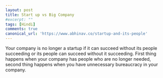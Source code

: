 ```yaml
---
layout: post
title: Start up vs Big Company
#excerpt: ""
tags: [Hindi]
comments: true
canonical_url: 'https://www.abhinav.co/startup-and-its-people'
---
```

Your company is no longer a startup if it can succeed without its people succeeding or its people can succeed without it succeeding. First thing happens when your company has people who are no longer needed, second thing happens when you have unnecessary bureaucracy in your company.
